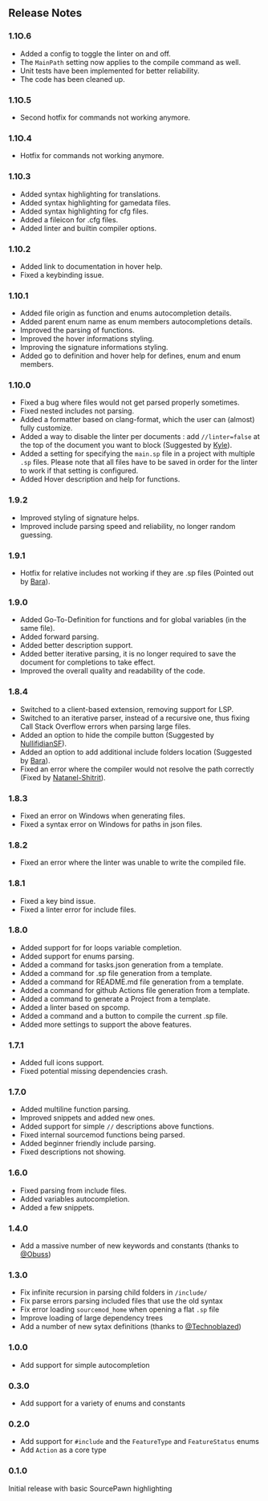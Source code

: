 ## Release Notes

### 1.1O.6
 - Added a config to toggle the linter on and off.
 - The `MainPath` setting now applies to the compile command as well.
 - Unit tests have been implemented for better reliability.
 - The code has been cleaned up.

### 1.1O.5
 - Second hotfix for commands not working anymore.

### 1.1O.4
 - Hotfix for commands not working anymore.

### 1.10.3
 - Added syntax highlighting for translations.
 - Added syntax highlighting for gamedata files.
 - Added syntax highlighting for cfg files.
 - Added a fileicon for .cfg files.
 - Added linter and builtin compiler options.

### 1.10.2
 - Added link to documentation in hover help.
 - Fixed a keybinding issue.

### 1.10.1
 - Added file origin as function and enums autocompletion details.
 - Added parent enum name as enum members autocompletions details.
 - Improved the parsing of functions.
 - Improved the hover informations styling.
 - Improving the signature informations styling.
 - Added go to definition and hover help for defines, enum and enum members.

### 1.10.0
 - Fixed a bug where files would not get parsed properly sometimes.
 - Fixed nested includes not parsing.
 - Added a formatter based on clang-format, which the user can (almost) fully customize.
 - Added a way to disable the linter per documents : add `//linter=false` at the top of the document you want to block (Suggested by [Kyle](https://github.com/Kxnrl)).
 - Added a setting for specifying the `main.sp` file in a project with multiple `.sp` files. Please note that all files have to be saved in order for the linter to work if that setting is configured.
 - Added Hover description and help for functions.

### 1.9.2
 - Improved styling of signature helps.
 - Improved include parsing speed and reliability, no longer random guessing.

### 1.9.1
 - Hotfix for relative includes not working if they are .sp files (Pointed out by [Bara](https://github.com/Bara)).

### 1.9.0
 - Added Go-To-Definition for functions and for global variables (in the same file).
 - Added forward parsing.
 - Added better description support.
 - Added better iterative parsing, it is no longer required to save the document for completions to take effect.
 - Improved the overall quality and readability of the code.

### 1.8.4
 - Switched to a client-based extension, removing support for LSP.
 - Switched to an iterative parser, instead of a recursive one, thus fixing Call Stack Overflow errors when parsing large files.
 - Added an option to hide the compile button (Suggested by [NullifidianSF](https://github.com/NullifidianSF)).
 - Added an option to add additional include folders location (Suggested by [Bara](https://github.com/Bara)).
 - Fixed an error where the compiler would not resolve the path correctly (Fixed by [Natanel-Shitrit](https://github.com/Natanel-Shitrit)).

### 1.8.3
 - Fixed an error on Windows when generating files.
 - Fixed a syntax error on Windows for paths in json files.

### 1.8.2
 - Fixed an error where the linter was unable to write the compiled file.

### 1.8.1
 - Fixed a key bind issue.
 - Fixed a linter error for include files.

### 1.8.0
 - Added support for for loops variable completion.
 - Added support for enums parsing.
 - Added a command for tasks.json generation from a template.
 - Added a command for .sp file generation from a template.
 - Added a command for README.md file generation from a template.
 - Added a command for github Actions file generation from a template.
 - Added a command to generate a Project from a template.
 - Added a linter based on spcomp.
 - Added a command and a button to compile the current .sp file.
 - Added more settings to support the above features.

### 1.7.1
 - Added full icons support.
 - Fixed potential missing dependencies crash.

### 1.7.0

 - Added multiline function parsing.
 - Improved snippets and added new ones.
 - Added support for simple `//` descriptions above functions.
 - Fixed internal sourcemod functions being parsed.
 - Added beginner friendly include parsing.
 - Fixed descriptions not showing.

### 1.6.0

 - Fixed parsing from include files.
 - Added variables autocompletion.
 - Added a few snippets.

### 1.4.0
 - Add a massive number of new keywords and constants (thanks to [@Obuss](https://github.com/Obuss))

### 1.3.0
 - Fix infinite recursion in parsing child folders in `/include/`
 - Fix parse errors parsing included files that use the old syntax
 - Fix error loading `sourcemod_home` when opening a flat `.sp` file
 - Improve loading of large dependency trees
 - Add a number of new sytax definitions (thanks to [@Technoblazed](https://github.com/Technoblazed))

### 1.0.0
 - Add support for simple autocompletion

### 0.3.0
 - Add support for a variety of enums and constants

### 0.2.0
 - Add support for `#include` and the `FeatureType` and `FeatureStatus` enums
 - Add `Action` as a core type
  
### 0.1.0
Initial release with basic SourcePawn highlighting
